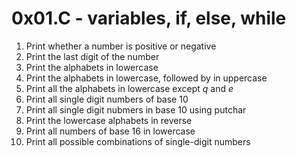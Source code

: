 # 0x01.C - variables, if, else, while
1. Print whether a number is positive or negative
2. Print the last digit of the number
3. Print the alphabets in lowercase
4. Print the alphabets in lowercase, followed by in uppercase
5. Print all the alphabets in lowercase except *q* and *e*
6. Print all single digit numbers of base 10
7. Print all single digit nubmers in base 10 using putchar
8. Print the lowercase alphabets in reverse
9. Print all numbers of base 16 in lowercase
10. Print all possible combinations of single-digit numbers
